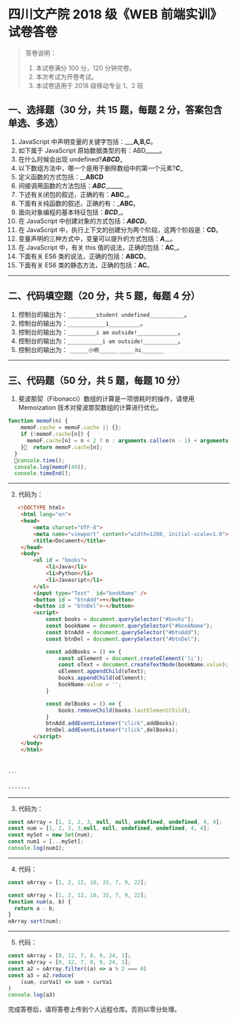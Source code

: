 # 四川文产院 2018 级《WEB 前端实训》试卷答卷

> 答卷说明：
> 1. 本试卷满分 100 分，120 分钟完卷。
> 2. 本次考试为开卷考试。
> 3. 本试卷适用于 2018 级移动专业 1、2 班

## 一、选择题（30 分，共 15 题，每题 2 分，答案包含单选、多选）

1. JavaScript 中声明变量的关键字包括：_________A,B,C______。
2. 如下属于 JavaScript 原始数据类型的有：ABD_____。
3. 在什么时候会出现 undefined?___ABCD____
4. 以下数组方法中，哪一个是用于删除数组中的第一个元素?___C____
5. 定义函数的方式包括：______ABCD____
6. 间接调用函数的方法包括：___ABC_________
7. 下述有关闭包的叙述，正确的有：______ABC_______。
8. 下面有关纯函数的叙述，正确的有：_________ABC________。
9. 面向对象编程的基本特征包括：_________BCD__________。
10. 在 JavaScript 中创建对象的方式包括：_________ABCD_________。
11. 在 JavaScript 中，执行上下文的创建分为两个阶段，这两个阶段是：______CD______。
12. 变量声明的三种方式中，变量可以提升的方式包括：___A_____。
13. 在 JavaScript 中，有关 this 值的说法，正确的包括：______AC_______。
14. 下面有关 ES6 类的说法，正确的包括：______ABCD______。
15. 下面有关 ES6 类的静态方法，正确的包括：______AC______。

------

## 二、代码填空题（20 分，共 5 题，每题 4 分）

1. 控制台的输出为：`_________student undefined___________`。
2. 控制台的输出为：`____________1__________`。
3. 控制台的输出为：`_________i am outside!_____________`。
4. 控制台的输出为：`___________i am outside!___________`。
5. 控制台的输出为：
    `______小明______`
    `_____hi_______`
-------

## 三、代码题（50 分，共 5 题，每题 10 分）

1. 斐波那契（Fibonacci）数组的计算是一项很耗时的操作，请使用 Memoization 技术对斐波那契数组的计算进行优化。

```js
function memoF(n) {
    memoF.cache = memoF.cache || {};
    if (!memoF.cache[n]) {
      memoF.cache[n] = n < 2 ? n : arguments.callee(n - 1) + arguments.callee(n - 2);
    }  return memoF.cache[n];
  }
  console.time();
  console.log(memoF(40));
  console.timeEnd();


```

-------

2. 代码为：

```html
   <!DOCTYPE html>
    <html lang="en">
    <head>
        <meta charset="UTF-8">
        <meta name="viewport" content="width=1200, initial-scale=1.0">
        <title>Document</title>
    </head>
    <body>
        <ul id = "books">
            <li>Java</li>
            <li>Python</li>
            <li>Javasript</li>
        </ul>
        <input type="Text"  id="bookName" />
        <button id = "btnAdd">+</button>
        <button id = "btnDel">-</button>
        <script>
            const books = document.querySelector("#books");
            const bookName = document.querySelector("#bookName");
            const btnAdd = document.querySelector("#btnAdd");
            const btnDel = document.querySelector("#btnDel");

            const addBooks = () => {
                const oElement = document.createElement('li');
                const oText = document.createTextNode(bookName.value);
                oElement.appendChild(oText);
                books.appendChild(oElement);
                bookName.value = '';
            }

            const delBooks = () => {
                books.removeChild(books.lastElementChild);
            }
            btnAdd.addEventListener("click",addBooks);
            btnDel.addEventListener("click",delBooks);
        </script>
    </body>
    </html>



​```

-------


```

-------

3. 代码为：

```js
const oArray = [1, 2, 2, 3, null, null, undefined, undefined, 4, 4];
const num = [1, 2, 2, 3,null, null, undefined, undefined, 4, 4];
const mySet = new Set(num);    
const num1 = [...mySet];
console.log(num1);

```

-------

4. 代码：

```js
const oArray = [1, 2, 12, 10, 33, 7, 9, 22];

const oArray = [1, 2, 12, 10, 33, 7, 9, 22];
function num(a, b) {
  return a - b;
}
oArray.sort(num);   

```

-------

5. 代码：

```js
const oArray = [0, 12, 7, 8, 9, 24, 1];
const oArray = [0, 12, 7, 8, 9, 24, 1];
const a2 = oArray.filter((a) => a % 2 === 0)
const a3 = a2.reduce(
    (sum, curVa1) => sum + curVa1
)
console.log(a3)

```





完成答卷后，请将答卷上传到个人远程仓库。否则以零分处理。

​        